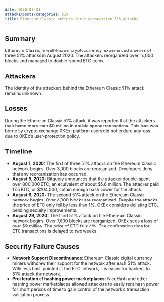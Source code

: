 ```yaml
---
date: 2020-08-31
attacks/posts/categories: 51%
title: Ethereum Classic suffers three consecutive 51% attacks
---
```


## Summary

Ethereum Classic, a well-known cryptocurrency, experienced a series of three 51% attacks in August 2020. The attackers reorganized over 14,000 blocks and managed to double-spend ETC coins. 

## Attackers

The identity of the attackers behind the Ethereum Classic 51% attack remains unknown.

## Losses

During the Ethereum Classic 51% attack, it was reported that the attackers took home more than $9 million in double spend transactions. This loss was borne by crypto exchange OKEx; platform users did not endure any loss due to OKEx’s user-protection policy.

## Timeline

- **August 1, 2020:** The first of three 51% attacks on the Ethereum Classic network begins. Over 3,000 blocks are reorganized. Developers deny that any reorganization has occurred.
- **August 5, 2020:** Bitquery announces that the attacker double-spent over 800,000 ETC, an equivalent of about $5.6 million. The attacker paid 17.5 BTC, or $204,000, obtain enough hash power for the attack.
- **August 6, 2020:** The second 51% attack on the Ethereum Classic network begins. Over 4,000 blocks are reorganized. Despite the attacks, the price of ETC only fell by less than 1%. OKEx considers delisting ETC, pending security improvements.
- **August 29, 2020:** The third 51% attack on the Ethereum Classic network begins. Over 7,000 blocks are reorganized. OKEx sees a loss of over $9 million. The price of ETC falls 4%. The confirmation time for ETC transactions is delayed to two weeks.

## Security Failure Causes

- **Network Support Discontinuance:** Ethereum Classic digital currency miners withdrew their support for the network after each 51% attack. With less hash pointed at the ETC network, it is easier for hackers to 51% attack the network.
- **Proliferation of hashing power marketplaces:** NiceHash and other hashing power marketplaces allowed attackers to easily rent hash power for short periods of time to gain control of the network's transaction validation process.
